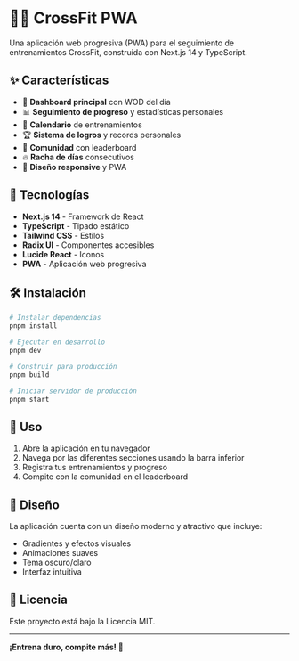 # 🏋️‍♂️ CrossFit PWA

Una aplicación web progresiva (PWA) para el seguimiento de entrenamientos CrossFit, construida con Next.js 14 y TypeScript.

## ✨ Características

- 🎯 **Dashboard principal** con WOD del día
- 📊 **Seguimiento de progreso** y estadísticas personales
- 📅 **Calendario** de entrenamientos
- 🏆 **Sistema de logros** y records personales
- 👥 **Comunidad** con leaderboard
- 🔥 **Racha de días** consecutivos
- 📱 **Diseño responsive** y PWA

## 🚀 Tecnologías

- **Next.js 14** - Framework de React
- **TypeScript** - Tipado estático
- **Tailwind CSS** - Estilos
- **Radix UI** - Componentes accesibles
- **Lucide React** - Iconos
- **PWA** - Aplicación web progresiva

## 🛠️ Instalación

```bash
# Instalar dependencias
pnpm install

# Ejecutar en desarrollo
pnpm dev

# Construir para producción
pnpm build

# Iniciar servidor de producción
pnpm start
```

## 📱 Uso

1. Abre la aplicación en tu navegador
2. Navega por las diferentes secciones usando la barra inferior
3. Registra tus entrenamientos y progreso
4. Compite con la comunidad en el leaderboard

## 🎨 Diseño

La aplicación cuenta con un diseño moderno y atractivo que incluye:
- Gradientes y efectos visuales
- Animaciones suaves
- Tema oscuro/claro
- Interfaz intuitiva

## 📄 Licencia

Este proyecto está bajo la Licencia MIT.

---

**¡Entrena duro, compite más! 💪**
